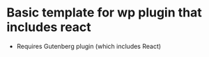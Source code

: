# Basic template for wp plugin that includes react

* Requires Gutenberg plugin (which includes React)
